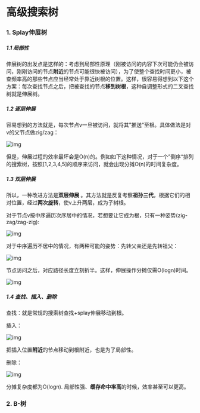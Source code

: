 # 高级搜索树

### 1. Splay伸展树

##### 1.1 局部性

伸展树的出发点是这样的：考虑到局部性原理（刚被访问的内容下次可能仍会被访问，刚刚访问的节点**附近**的节点可能很快被访问），为了使整个查找时间更小，被查频率高的那些节点应当经常处于靠近树根的位置。这样，很容易得想到以下这个方案：每次查找节点之后，把被查找的节点**移到树根**，这种自调整形式的二叉查找树就是伸展树。

##### 1.2 逐层伸展

容易想到的方法就是，每次节点v一旦被访问，就将其”推送“至根。具体做法是对v的父节点做zig/zag：

![img](https://pic4.zhimg.com/v2-724d2732bf743cb11d413dc35f60ee5f_b.jpg)



但是，伸展过程的效率最坏会是O(n)的。例如如下这种情况，对于一个”倒序“排列的搜索树，按照[1,2,3,4,5]的顺序来访问，就会出现分摊O(n)的时间复杂度。

##### 1.3 双层伸展

所以，一种改进方法是**双层伸展** 。其方法就是反复考察**祖孙三代**，根据它们的相对位置，经过**两次旋转**，使v上升两层，成为子树根。

对于节点v按中序遍历次序居中的情况，若想要让它成为根，只有一种姿势(zig-zag/zag-zig):

![img](https://pic4.zhimg.com/v2-04dc1d096c349da21801f0fdbba16f97_b.jpg)

对于中序遍历不居中的情况，有两种可能的姿势：先转父亲还是先转祖父：

![img](https://pic3.zhimg.com/v2-f7bd458fbdf64d3d624fc0adf61ffb4e_b.jpg)

节点访问之后，对应路径长度立刻折半。这样，伸展操作分摊仅需O(logn)时间。

![img](https://pic2.zhimg.com/v2-c1fac7b1ee4312b64d8e96f7f1b50dad_b.jpg)

##### 1.4 查找、插入、删除

查找：就是常规的搜索树查找+splay伸展移动到根。

插入：

![img](https://pic4.zhimg.com/v2-c708bbdf9b9a1a00523b329c8afe52af_b.jpg)

把插入位置**附近**的节点移动到根附近，也是为了局部性。

删除：

![img](https://pic1.zhimg.com/v2-e7e782186a3d84f04bb4ce9ed58444b0_b.jpg)



分摊复杂度都为O(logn). 局部性强、**缓存命中率高**的时候，效率甚至可以更高。



### 2. B-树









